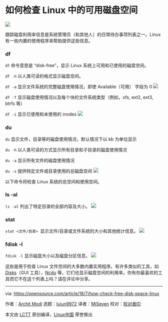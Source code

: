 如何检查 Linux 中的可用磁盘空间
======

![](https://opensource.com/sites/default/files/styles/image-full-size/public/lead-images/find-file-linux-code_magnifying_glass_zero.png?itok=E2HoPDg0)

跟踪磁盘利用率信息是系统管理员（和其他人）的日常待办事项列表之一。Linux 有一些内置的使用程序来帮助提供这些信息。

### df

`df` 命令意思是 “disk-free”，显示 Linux 系统上可用和已使用的磁盘空间。

`df -h` 以人类可读的格式显示磁盘空间。

`df -a` 显示文件系统的完整磁盘使用情况，即使 Available（可用） 字段为 0
![](https://opensource.com/sites/default/files/uploads/df-ha.png)

`df -T` 显示磁盘使用情况以及每个块的文件系统类型（例如，xfs, ext2, ext3, btrfs 等）

`df -i` 显示已使用和未使用的 inodes
![](https://opensource.com/sites/default/files/uploads/df-ti.png)

### du

`du` 显示文件，目录等的磁盘使用情况，默认情况下以 kb 为单位显示

`du -h` 以人类可读的方式显示所有目录和子目录的磁盘使用情况

`du -a` 显示所有文件的磁盘使用情况

`du -s` 提供特定文件或目录使用的总磁盘空间
![](https://opensource.com/sites/default/files/uploads/du-has.png)

以下命令将检查 Linux 系统的总空间和使用空间。

### ls -al

`ls -al` 列出了特定目录的全部内容及大小。
![](https://opensource.com/sites/default/files/uploads/ls-al.png)

### stat

`stat <文件/目录> `显示文件/目录或文件系统的大小和其他统计信息。
![](https://opensource.com/sites/default/files/uploads/stat.png)

### fdisk -l

`fdisk -l` 显示磁盘大小以及磁盘分区信息。
![](https://opensource.com/sites/default/files/uploads/fdisk.png)

这些是用于检查 Linux 文件空间的大多数内置实用程序。有许多类似的工具，如 [Disks][1]（GUI 工具），[Ncdu][2] 等，它们也显示磁盘空间的利用率。你有你最喜欢的工具而它不在这个列表上吗？请在评论中分享。


--------------------------------------------------------------------------------

via: https://opensource.com/article/18/7/how-check-free-disk-space-linux

作者：[Archit Modi][a]
选题：[lujun9972](https://github.com/lujun9972)
译者：[MjSeven](https://github.com/MjSeven)
校对：[校对者ID](https://github.com/校对者ID)

本文由 [LCTT](https://github.com/LCTT/TranslateProject) 原创编译，[Linux中国](https://linux.cn/) 荣誉推出

[a]:https://opensource.com/users/architmodi
[1]:https://wiki.gnome.org/Apps/Disks
[2]:https://dev.yorhel.nl/ncdu
